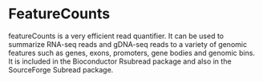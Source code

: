 # FeatureCounts

featureCounts is a very efficient read quantifier. It can be used to summarize RNA-seq reads and gDNA-seq reads to a variety of genomic features such as genes, exons, promoters, gene bodies and genomic bins. It is included in the Bioconductor Rsubread package and also in the SourceForge Subread package.
